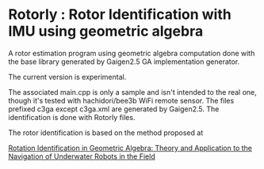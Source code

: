 # RotorIy : Rotor Identification with IMU using geometric algebra

A rotor estimation program using geometric algebra computation done with the base library generated by Gaigen2.5 GA implementation generator.

The current version is experimental.

The associated main.cpp is only a sample and isn't intended to the real one, though it's tested with hachidori/bee3b WiFi remote sensor. The files prefixed c3ga except c3ga.xml are generated by Gaigen2.5. The identification is done with RotorIy files.

The rotor identification is based on the method proposed at

[Rotation Identification in Geometric Algebra: Theory and Application to the Navigation of Underwater Robots in the Field](https://pdfs.semanticscholar.org/b2a3/a6b7221b215840a7f910179665c8419b0ec0.pdf)
